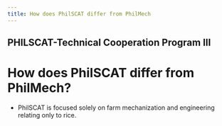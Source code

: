 ```yaml
---
title: How does PhilSCAT differ from PhilMech
---
```


## PHILSCAT-Technical Cooperation Program III

# How does PhilSCAT differ from PhilMech?


 - PhilSCAT is focused solely on farm  mechanization and engineering relating only to rice.
